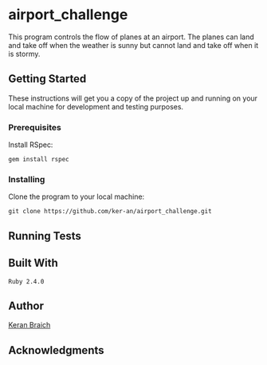 # airport_challenge

This program controls the flow of planes at an airport. The planes can land and take off when the weather is sunny but cannot land and take off when it is stormy.

## Getting Started

These instructions will get you a copy of the project up and running on your local machine for development and testing purposes.

### Prerequisites

Install RSpec:

```
gem install rspec
```

### Installing

Clone the program to your local machine:

```
git clone https://github.com/ker-an/airport_challenge.git
```

## Running Tests

## Built With

```
Ruby 2.4.0
```

## Author

[Keran Braich](https://github.com/ker-an)

## Acknowledgments
